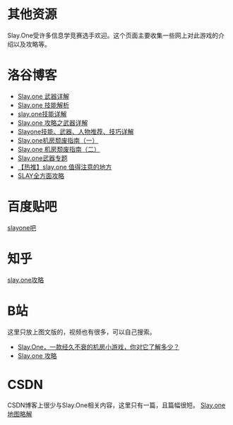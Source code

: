 # 其他资源
Slay.One受许多信息学竞赛选手欢迎。这个页面主要收集一些网上对此游戏的介绍以及攻略等。
# 洛谷博客
- [Slay.one 武器详解](https://www.luogu.com.cn/blog/334586/slayone-tips)
- [Slay.one 技能解析](https://www.luogu.com.cn/blog/334586/slayone-skills)
- [slay.one技能详解](https://www.luogu.com.cn/blog/1314five21/slayone-ji-neng-yang-xie)
- [Slay.one 攻略之武器详解](https://www.luogu.com.cn/blog/FCBM71/slayone-weapons)
- [Slayone技能、武器、人物推荐、技巧详解](https://www.luogu.com.cn/blog/59995/slayone-xiang-jie)
- [Slay.one机房颓废指南（一）](https://www.luogu.com.cn/blog/noip666-tomoo-mmp/slayone-ji-fang-tui-fei-zhi-na-yi-post)
- [Slay.one 机房颓废指南（二）](https://www.luogu.com.cn/blog/noip666-tomoo-mmp/slayone-ji-fang-tui-fei-zhi-na-er-post)
- [Slay.one武器专题](https://www.luogu.com.cn/blog/59995/slayone-wu-qi-zhuan-ti)
- [【热推】slay.one 值得注意的地方](https://www.luogu.com.cn/blog/XD-SOHA/slayone-zhi-dei-zhu-yi-di-di-fang)
- [SLAY全方面攻略](https://www.luogu.com.cn/blog/thepascal/Slay-one)

# 百度贴吧
[slayone吧](https://tieba.baidu.com/f?kw=slayone)

# 知乎
[slay.one攻略](https://zhuanlan.zhihu.com/p/52936447)

# B站
这里只放上图文版的，视频也有很多，可以自己搜索。

- [Slay.One，一款经久不衰的机房小游戏，你对它了解多少？](https://www.bilibili.com/read/cv5273822/)
- [Slay.one 攻略](https://www.bilibili.com/read/cv14673608/)

# CSDN
CSDN博客上很少与Slay.One相关内容，这里只有一篇，且篇幅很短。
[Slay.one地图略解](https://blog.csdn.net/wwhangDX/article/details/95601728)